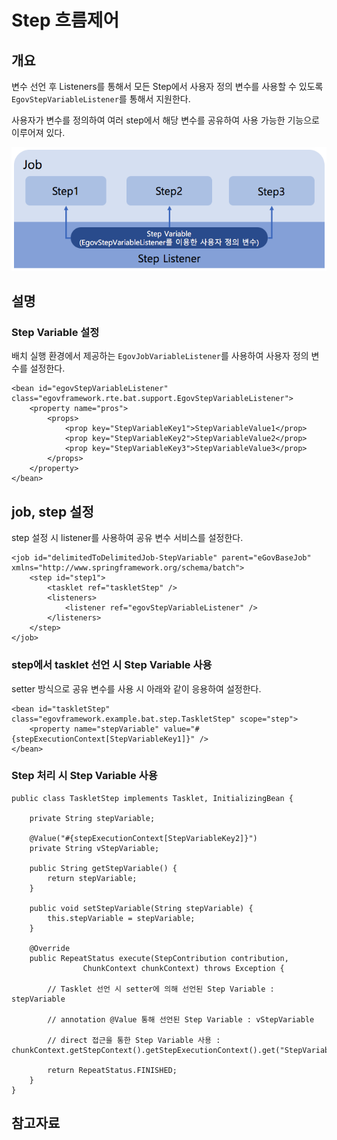 # Step 흐름제어

## 개요
변수 선언 후 Listeners를 통해서 모든 Step에서 사용자 정의 변수를 사용할 수 있도록 `EgovStepVariableListener`를 통해서 지원한다.    

사용자가 변수를 정의하여 여러 step에서 해당 변수를 공유하여 사용 가능한 기능으로 이루어져 있다.

![step_variable_architecture6.png](images/step_variable_architecture6.png)
## 설명
### Step Variable 설정
배치 실행 환경에서 제공하는 `EgovJobVariableListener`를 사용하여 사용자 정의 변수를 설정한다.

```
<bean id="egovStepVariableListener" class="egovframework.rte.bat.support.EgovStepVariableListener">
    <property name="pros">
        <props>
            <prop key="StepVariableKey1">StepVariableValue1</prop>
            <prop key="StepVariableKey2">StepVariableValue2</prop>
            <prop key="StepVariableKey3">StepVariableValue3</prop>
        </props>
    </property>
</bean>
```
## job, step 설정
step 설정 시 listener를 사용하여 공유 변수 서비스를 설정한다.


```
<job id="delimitedToDelimitedJob-StepVariable" parent="eGovBaseJob" xmlns="http://www.springframework.org/schema/batch">
    <step id="step1">
        <tasklet ref="taskletStep" />
        <listeners>
            <listener ref="egovStepVariableListener" />
        </listeners>
    </step>
</job>
```

### step에서 tasklet 선언 시 Step Variable 사용
setter 방식으로 공유 변수를 사용 시 아래와 같이 응용하여 설정한다.

```
<bean id="taskletStep" class="egovframework.example.bat.step.TaskletStep" scope="step">
    <property name="stepVariable" value="#{stepExecutionContext[StepVariableKey1]}" />
</bean>
```
### Step 처리 시 Step Variable 사용

```
public class TaskletStep implements Tasklet, InitializingBean {

    private String stepVariable;

    @Value("#{stepExecutionContext[StepVariableKey2]}")
    private String vStepVariable;

    public String getStepVariable() {
        return stepVariable;
    }

    public void setStepVariable(String stepVariable) {
        this.stepVariable = stepVariable;
    }

    @Override
    public RepeatStatus execute(StepContribution contribution,
                ChunkContext chunkContext) throws Exception {

        // Tasklet 선언 시 setter에 의해 선언된 Step Variable : stepVariable

        // annotation @Value 통해 선언된 Step Variable : vStepVariable

        // direct 접근을 통한 Step Variable 사용 : chunkContext.getStepContext().getStepExecutionContext().get("StepVariableKey3")

        return RepeatStatus.FINISHED;
    }
}
```
## 참고자료
